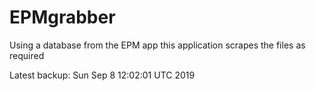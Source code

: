 # EPMgrabber
Using a database from the EPM app this application scrapes the files as required


Latest backup: Sun Sep 8 12:02:01 UTC 2019
